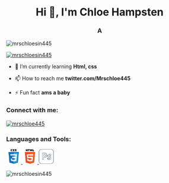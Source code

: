 <h1 align="center">Hi 👋, I'm Chloe Hampsten</h1>
<h3 align="center">A</h3>

<p align="left"> <img src="https://komarev.com/ghpvc/?username=mrschloesin445&label=Profile%20views&color=0e75b6&style=flat" alt="mrschloesin445" /> </p>

<p align="left"> <a href="https://github.com/ryo-ma/github-profile-trophy"><img src="https://github-profile-trophy.vercel.app/?username=mrschloesin445" alt="mrschloesin445" /></a> </p>

- 🌱 I’m currently learning **Html, css**

- 📫 How to reach me **twitter.com/Mrschloe445**

- ⚡ Fun fact **ams a baby**

<h3 align="left">Connect with me:</h3>
<p align="left">
<a href="https://twitter.com/mrschloe445" target="blank"><img align="center" src="https://raw.githubusercontent.com/rahuldkjain/github-profile-readme-generator/master/src/images/icons/Social/twitter.svg" alt="mrschloe445" height="30" width="40" /></a>
</p>

<h3 align="left">Languages and Tools:</h3>
<p align="left"> <a href="https://www.w3schools.com/css/" target="_blank" rel="noreferrer"> <img src="https://raw.githubusercontent.com/devicons/devicon/master/icons/css3/css3-original-wordmark.svg" alt="css3" width="40" height="40"/> </a> <a href="https://www.w3.org/html/" target="_blank" rel="noreferrer"> <img src="https://raw.githubusercontent.com/devicons/devicon/master/icons/html5/html5-original-wordmark.svg" alt="html5" width="40" height="40"/> </a> <a href="https://www.photoshop.com/en" target="_blank" rel="noreferrer"> <img src="https://raw.githubusercontent.com/devicons/devicon/master/icons/photoshop/photoshop-line.svg" alt="photoshop" width="40" height="40"/> </a> </p>

<p><img align="center" src="https://github-readme-streak-stats.herokuapp.com/?user=mrschloesin445&" alt="mrschloesin445" /></p>
